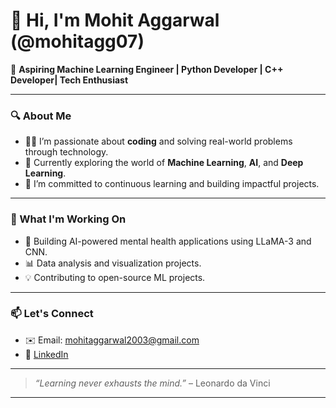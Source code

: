 # 👋 Hi, I'm Mohit Aggarwal (@mohitagg07)

🎯 **Aspiring Machine Learning Engineer | Python Developer | C++ Developer| Tech Enthusiast**

---

### 🔍 About Me

- 👨‍💻 I’m passionate about **coding** and solving real-world problems through technology.
- 🧠 Currently exploring the world of **Machine Learning**, **AI**, and **Deep Learning**.
- 🌱 I’m committed to continuous learning and building impactful projects.

---



### 🚀 What I'm Working On

- 🤖 Building AI-powered mental health applications using LLaMA-3 and CNN.
- 📊 Data analysis and visualization projects.
- 💡 Contributing to open-source ML projects.

---

### 📫 Let's Connect

- ✉️ Email: mohitaggarwal2003@gmail.com  
- 💼 [LinkedIn](https://www.linkedin.com/in/mohit-aggarwal-8041b9242/)  


---

> _“Learning never exhausts the mind.”_ – Leonardo da Vinci

---
